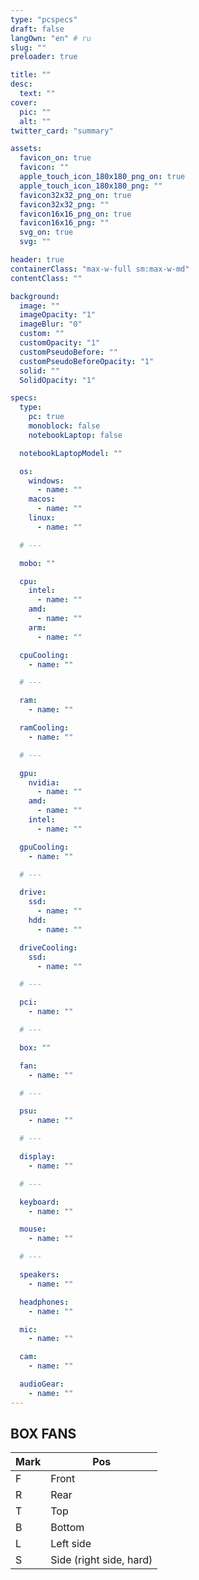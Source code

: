 ```yaml
---
type: "pcspecs"
draft: false
langOwn: "en" # ru
slug: ""
preloader: true

title: ""
desc:
  text: ""
cover:
  pic: ""
  alt: ""
twitter_card: "summary"

assets:
  favicon_on: true
  favicon: ""
  apple_touch_icon_180x180_png_on: true
  apple_touch_icon_180x180_png: ""
  favicon32x32_png_on: true
  favicon32x32_png: ""
  favicon16x16_png_on: true
  favicon16x16_png: ""
  svg_on: true
  svg: ""

header: true
containerClass: "max-w-full sm:max-w-md"
contentClass: ""

background:
  image: ""
  imageOpacity: "1"
  imageBlur: "0"
  custom: ""
  customOpacity: "1"
  customPseudoBefore: ""
  customPseudoBeforeOpacity: "1"
  solid: ""
  SolidOpacity: "1"

specs:
  type:
    pc: true
    monoblock: false
    notebookLaptop: false

  notebookLaptopModel: ""

  os:
    windows:
      - name: ""
    macos:
      - name: ""
    linux:
      - name: ""

  # ---

  mobo: ""

  cpu:
    intel:
      - name: ""
    amd:
      - name: ""
    arm:
      - name: ""

  cpuCooling:
    - name: ""

  # ---

  ram:
    - name: ""

  ramCooling:
    - name: ""

  # ---

  gpu:
    nvidia:
      - name: ""
    amd:
      - name: ""
    intel:
      - name: ""

  gpuCooling:
    - name: ""

  # ---

  drive:
    ssd:
      - name: ""
    hdd:
      - name: ""

  driveCooling:
    ssd:
      - name: ""

  # ---

  pci:
    - name: ""

  # ---

  box: ""

  fan:
    - name: ""

  # ---

  psu:
    - name: ""

  # ---

  display:
    - name: ""

  # ---

  keyboard:
    - name: ""

  mouse:
    - name: ""

  # ---

  speakers:
    - name: ""

  headphones:
    - name: ""

  mic:
    - name: ""

  cam:
    - name: ""

  audioGear:
    - name: ""
---
```


## BOX FANS

| Mark | Pos                     |
| ---- | ----------------------- |
| F    | Front                   |
| R    | Rear                    |
| T    | Top                     |
| B    | Bottom                  |
| L    | Left side               |
| S    | Side (right side, hard) |
